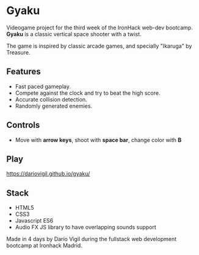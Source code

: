 # Gyaku

Videogame project for the third week of the IronHack web-dev bootcamp. **Gyaku** is a classic vertical space shooter with a twist.

The game is inspired by classic arcade games, and specially "Ikaruga" by Treasure.

## Features

- Fast paced gameplay.
- Compete against the clock and try to beat the high score.
- Accurate collision detection.
- Randomly generated enemies.


## Controls

- Move with **arrow keys**, shoot with **space bar**, change color with **B**

## Play

https://dariovigil.github.io/gyaku/

## Stack
- HTML5
- CSS3
- Javascript ES6
- Audio FX JS library to have overlapping sounds support

Made in 4 days by Darío Vigil during the fullstack web development bootcamp at Ironhack Madrid.
